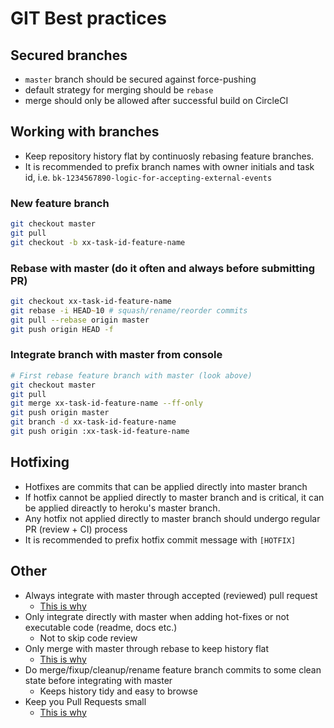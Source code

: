 # GIT Best practices

## Secured branches

- `master` branch should be secured against force-pushing
- default strategy for merging should be `rebase`
- merge should only be allowed after successful build on CircleCI

## Working with branches

* Keep repository history flat by continuosly rebasing feature branches.
* It is recommended to prefix branch names with owner initials and task id, i.e. `bk-1234567890-logic-for-accepting-external-events`

### New feature branch

```zsh
git checkout master
git pull
git checkout -b xx-task-id-feature-name
```

### Rebase with master (do it often and always before submitting PR)

```zsh
git checkout xx-task-id-feature-name
git rebase -i HEAD~10 # squash/rename/reorder commits
git pull --rebase origin master
git push origin HEAD -f
```

### Integrate branch with master from console

```zsh
# First rebase feature branch with master (look above)
git checkout master
git pull
git merge xx-task-id-feature-name --ff-only
git push origin master
git branch -d xx-task-id-feature-name
git push origin :xx-task-id-feature-name
```

## Hotfixing

* Hotfixes are commits that can be applied directly into master branch
* If hotfix cannot be applied directly to master branch and is critical, it can be applied direactly to heroku's master branch.
* Any hotfix not applied directly to master branch should undergo regular PR (review + CI) process
* It is recommended to prefix hotfix commit message with `[HOTFIX]`


## Other

* Always integrate with master through accepted (reviewed) pull request
  * [This is why](http://blog.smartbear.com/code-review/pros-and-cons-of-code-review-methods-infographic/)
* Only integrate directly with master when adding hot-fixes or not executable code (readme, docs etc.)
  * Not to skip code review
* Only merge with master through rebase to keep history flat
  * [This is why](http://www.bitsnbites.eu/a-tidy-linear-git-history/)
* Do merge/fixup/cleanup/rename feature branch commits to some clean state before integrating with master
  * Keeps history tidy and easy to browse
* Keep you Pull Requests small
  * [This is why](http://blog.ploeh.dk/2015/01/15/10-tips-for-better-pull-requests/)
